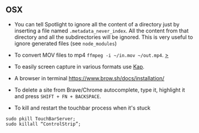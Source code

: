 ## OSX

- You can tell Spotlight to ignore all the content of a directory just by inserting a file named `.metadata_never_index`. All the content from that directory and all the subdirectories will be ignored. This is very useful to ignore generated files (see `node_modules`)

- To convert MOV files to mp4 `ffmpeg -i ~/in.mov ~/out.mp4`. [>](https://apple.stackexchange.com/a/276557/44487)

- To easily screen capture in various formats use [Kap](https://getkap.co/).

- A browser in terminal https://www.brow.sh/docs/installation/

- To delete a site from Brave/Chrome autocomplete, type it, highlight it and press `SHIFT + FN + BACKSPACE`.

- To kill and restart the touchbar process when it's stuck

```
sudo pkill TouchBarServer;
sudo killall “ControlStrip”;
```
